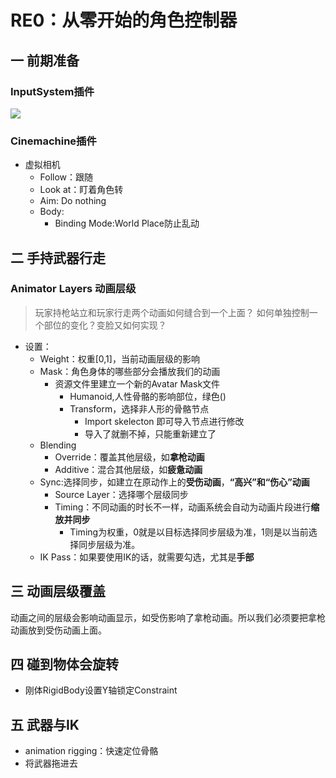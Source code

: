 # RE0：从零开始的角色控制器

## 一 前期准备

### InputSystem插件

![](https://crydustblog.oss-cn-chengdu.aliyuncs.com/image-20240206110650184.png)
### Cinemachine插件

* 虚拟相机
  * Follow：跟随
  * Look at：盯着角色转
  * Aim: Do nothing
  * Body:
    * Binding Mode:World Place防止乱动


## 二 手持武器行走
### Animator Layers 动画层级

> 玩家持枪站立和玩家行走两个动画如何缝合到一个上面？
> 如何单独控制一个部位的变化？变脸又如何实现？

* 设置：
  * Weight：权重[0,1]，当前动画层级的影响
  * Mask：角色身体的哪些部分会播放我们的动画
    * 资源文件里建立一个新的Avatar Mask文件
      * Humanoid,人性骨骼的影响部位，绿色()
      * Transform，选择非人形的骨骼节点
        * Import skelecton 即可导入节点进行修改
        * 导入了就删不掉，只能重新建立了
  * Blending
    * Override：覆盖其他层级，如**拿枪动画**
    * Additive：混合其他层级，如**疲惫动画**
  * Sync:选择同步，如建立在原动作上的**受伤动画**，**“高兴”和“伤心”动画**
    * Source Layer：选择哪个层级同步
    * Timing：不同动画的时长不一样，动画系统会自动为动画片段进行**缩放并同步**
	    * Timing为权重，0就是以目标选择同步层级为准，1则是以当前选择同步层级为准。
  * IK Pass：如果要使用IK的话，就需要勾选，尤其是**手部**


## 三  动画层级覆盖
动画之间的层级会影响动画显示，如受伤影响了拿枪动画。所以我们必须要把拿枪动画放到受伤动画上面。

## 四  碰到物体会旋转
*  刚体RigidBody设置Y轴锁定Constraint

## 五 武器与IK
* animation rigging：快速定位骨骼
* 将武器拖进去